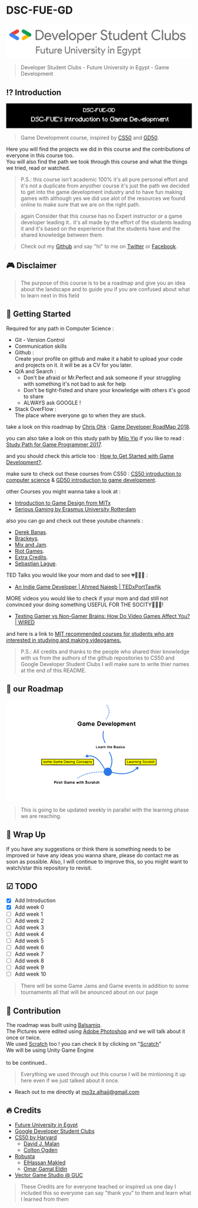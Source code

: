 # DSC-FUE-GD

![DSC-FUE](https://github.com/xtcPanda/DSC-FUE-GD/blob/master/images/DSC%20Future%20University%20in%20Egypt%20Logo%20x1%20(1).png)
> Developer Student Clubs - Future University in Egypt - Game Development

## ⁉️ Introduction

![DSC-FUE-GD](https://github.com/xtcPanda/DSC-FUE-GD/blob/master/images/DSC-FUE-GD3.png)
> Game Development course, inspired by [CS50](https://github.com/cs50) and [GD50](https://github.com/games50).

Here you will find the projects we did in this course and the contributions of everyone in this course too.<br>
You will also find the path we took through this course and what the things we tried, read or watched.

> P.S.: this course isn't academic 100% it's all pure personal effort and it's not a duplicate from anyother course it's just the path we decided to get into the game development industry and to have fun making games with although yes we did use alot of the resources we found online to make sure that we are on the right path.

> again Consider that this course has no Expert instructor or a game developer leading it.. it's all made by the effort of the students leading it and it's based on the experience that the students have and the shared knowledge between them.

> Check out my [Github](https://github.com/xtcPanda) and say "hi" to me on [Twitter](https://twitter.com/xtcPanda) or [Facebook](https://www.facebook.com/MoaazAlhajj).

## 🎮 Disclaimer
> The purpose of this course is to be a roadmap and give you an idea about the landscape and to guide you if you are confused about what to learn next in this field

## 🚀 Getting Started

Required for any path in Computer Science :
* Git - Version Control
* Communication skills
* Github :<br>
    Create your profile on github and make it a habit to upload your code and projects on it. it will be as a CV for you later.
* Q/A and Search :
    * Don't be afraid or Mr.Perfect and ask someone if your struggling with something it's not bad to ask for help
    * Don't be tight-fisted and share your knowledge with others it's good to share
    * ALWAYS ask GOOGLE !
* Stack OverFlow :<br>
    The place where everyone go to when they are stuck.
  
take a look on this roadmap by [Chris Ohk](https://github.com/utilForever) : [Game Developer RoadMap 2018](https://github.com/utilForever/game-developer-roadmap).
  
you can also take a look on this study path by [Milo Yip](https://github.com/miloyip/game-programmer/) if you like to read : [Study Path for Game Programmer 2017](https://github.com/miloyip/game-programmer/).

and you should check this article too : [How to Get Started with Game Development?](https://www.geeksforgeeks.org/how-to-get-started-with-game-development/).

make sure to check out these courses from CS50 : [CS50 introduction to computer science](https://www.edx.org/course/cs50s-introduction-to-computer-science) & [GD50 introduction to game development](https://www.edx.org/course/cs50s-introduction-to-game-development).

other Courses you might wanna take a look at :
* [Introduction to Game Design from MITx](https://courses.edx.org/courses/course-v1:MITx+11.126x_2+1T2016/course/)
* [Serious Gaming by Erasmus University Rotterdam](https://www.coursera.org/learn/serious-gaming)

also you can go and check out these youtube channels : 
* [Derek Banas](https://www.youtube.com/user/derekbanas).
* [Brackeys](https://www.youtube.com/user/Brackeys).
* [Mix and Jam](https://www.youtube.com/channel/UCLyVUwlB_Hahir_VsKkGPIA).
* [Riot Games](https://www.youtube.com/channel/UCJEGvSZnQ1pkVfHO8s5G8hA).
* [Extra Credits](https://www.youtube.com/user/ExtraCreditz).
* [Sebastian Lague](youtube.com/channel/UCmtyQOKKmrMVaKuRXz02jbQ).

TED Talks you would like your mom and dad to see 💔🤷‍♂️😤 :
* [An Indie Game Developer | Ahmed Najeeb | TEDxPortTawfik](https://www.youtube.com/watch?v=LAQ39c997GU)

MORE videos you would like to check if your mom and dad still not convinced your doing something USEFUL FOR THE SOCITY😤😤😤!
* [Testing Gamer vs Non-Gamer Brains: How Do Video Games Affect You? | WIRED](https://www.youtube.com/watch?v=duxWYK-UEiU)

and here is a link to [MIT recommended courses for students who are interested in studying and making videogames.](http://gamelab.mit.edu/study/courses/)

> P.S.: All credits and thanks to the people who shared thier knowledge with us from the authors of the github repositories to CS50 and Google Developer Student Clubs I will make sure to write thier names at the end of this README.

## 🎯 our Roadmap

![](https://github.com/xtcPanda/DSC-FUE-GD/blob/master/images/Roadmap-1.png)

> This is going to be updated weekly in parallel with the learning phase we are reaching.

## 🚦 Wrap Up

If you have any suggestions or think there is something needs to be improved or have any ideas you wanna share, please do contact me as soon as possible. Also, I will continue to improve this, so you might want to watch/star this repository to revisit.

## ☑ TODO

- [X] Add Introduction
- [X] Add week 0
- [ ] Add week 1
- [ ] Add week 2
- [ ] Add week 3
- [ ] Add week 4
- [ ] Add week 5
- [ ] Add week 6
- [ ] Add week 7
- [ ] Add week 8
- [ ] Add week 9
- [ ] Add week 10

> There will be some Game Jams and Game events in addition to some tournaments all that will be anounced about on our page

## 👬 Contribution

The roadmap was built using [Balsamiq](https://balsamiq.com/products/mockups/).
<br>The Pictures were edited using [Adobe Photoshop](https://www.photoshop.com/) and we will talk about it once or twice.
<br>We used [Scratch](https://scratch.mit.edu/) too ! you can check it by clicking on "[Scratch](https://scratch.mit.edu/)"
<br>We will be using Unity Game Engine
<br>
<br> to be continued..

> Everything we used through out this course I will be mintioning it up here even if we just talked about it once.


- Reach out to me directly at mo3z.alhajj@gmail.com

## 🔥 Credits
* [Future University in Egypt](https://fue.edu.eg/)
* [Google Developer Student Clubs](https://developers.google.com/community/dsc/)
* [CS50 by Harvard](https://cs50.harvard.edu/college/)
    * [David J. Malan](https://cs.harvard.edu/malan/)
    * [Colton Ogden](https://www.linkedin.com/in/colton-ogden-0514029b/)
* [Robusta](https://robustastudio.com/)
    * [ElHassan Makled](https://twitter.com/ElHassanMakled)
    * [Omar Gamal Eldin](https://www.facebook.com/puppetmaster.omar)
* [Vector Game Studio @ GUC](https://www.facebook.com/vgsguc/)


> These Credits are for everyone teached or inspired us one day I included this so everyone can say "thank you" to them and learn what I learned from them
